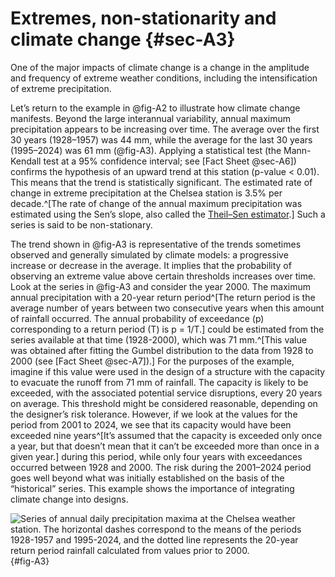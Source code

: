 # Extremes, non-stationarity and climate change {#sec-A3}

One of the major impacts of climate change is a change in the amplitude
and frequency of extreme weather conditions, including the
intensification of extreme precipitation.

Let’s return to the example in @fig-A2 to illustrate how climate
change manifests. Beyond the large interannual variability, annual
maximum precipitation appears to be increasing over time. The average
over the first 30 years (1928–1957) was 44 mm, while the average for the
last 30 years (1995–2024) was 61 mm (@fig-A3). Applying a statistical
test (the Mann-Kendall test at a 95% confidence interval; see [Fact Sheet
@sec-A6]) confirms the hypothesis of an upward trend at this station (p-value
\< 0.01). This means that the trend is statistically significant. The
estimated rate of change in extreme precipitation at the Chelsea station
is 3.5% per decade.^[The rate of change of the annual maximum precipitation was estimated using the Sen’s slope, also called the [Theil–Sen estimator](https://en.wikipedia.org/wiki/Theil–Sen_estimator).] Such a series is said to be non-stationary.

The trend shown in @fig-A3 is representative of the trends sometimes
observed and generally simulated by climate models: a progressive
increase or decrease in the average. It implies that the probability of
observing an extreme value above certain thresholds increases over time.
Look at the series in @fig-A3 and consider the year 2000. The maximum
annual precipitation with a 20-year return period^[The return period is the average number of years between two consecutive years when this amount of rainfall occurred. The annual probability of exceedance (p) corresponding to a return period (T) is p = 1/T.] could be estimated
from the series available at that time (1928-2000), which was 71 mm.^[This value was obtained after fitting the Gumbel distribution to the
    data from 1928 to 2000 (see [Fact Sheet @sec-A7]).]
For the purposes of the example, imagine if this value were used in the
design of a structure with the capacity to evacuate the runoff from
71 mm of rainfall. The capacity is likely to be exceeded, with the
associated potential service disruptions, every 20 years on average.
This threshold might be considered reasonable, depending on the
designer’s risk tolerance. However, if we look at the values for the
period from 2001 to 2024, we see that its capacity would have been
exceeded nine years^[It’s assumed that the capacity is exceeded only once a year, but
    that doesn’t mean that it can’t be exceeded more than once in a
    given year.] during this period, while only four years with
exceedances occurred between 1928 and 2000. The risk during the
2001–2024 period goes well beyond what was initially established on the
basis of the “historical” series. This example shows the importance of
integrating climate change into designs.

![Series of annual daily precipitation maxima at the Chelsea
weather station. The horizontal dashes correspond to the means of the
periods 1928-1957 and 1995-2024, and the dotted line represents the
20-year return period rainfall calculated from values prior to 2000.
](media/A3.jpeg){#fig-A3}

